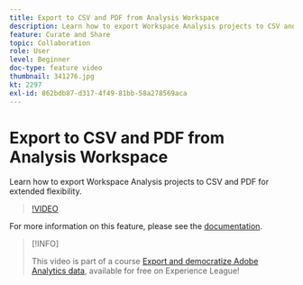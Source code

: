 ```yaml
---
title: Export to CSV and PDF from Analysis Workspace
description: Learn how to export Workspace Analysis projects to CSV and PDF for extended flexibility.
feature: Curate and Share
topic: Collaboration
role: User
level: Beginner
doc-type: feature video
thumbnail: 341276.jpg
kt: 2297
exl-id: 862bdb87-d317-4f49-81bb-58a278569aca
---
```

# Export to CSV and PDF from Analysis Workspace 

Learn how to export Workspace Analysis projects to CSV and PDF for extended flexibility.

>[!VIDEO](https://video.tv.adobe.com/v/341276/?quality=12&learn=on)

For more information on this feature, please see the [documentation](https://experienceleague.adobe.com/docs/analytics/analyze/analysis-workspace/curate-share/download-send.html?lang=en).

>[!INFO]
>
> This video is part of a course [Export and democratize Adobe Analytics data](https://experienceleague.adobe.com/?recommended=Analytics-A-1-2022.1.democratizing), available for free on Experience League!